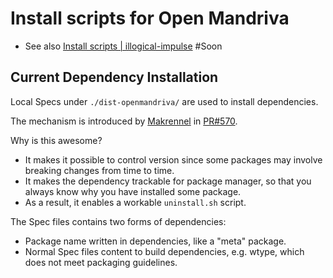 # Install scripts for Open Mandriva
- See also [Install scripts | illogical-impulse](https://ii.clsty.link/en/dev/inst-script/) #Soon

## Current Dependency Installation
Local Specs under `./dist-openmandriva/` are used to install dependencies.

The mechanism is introduced by [Makrennel](https://github.com/Makrennel) in [PR#570](https://github.com/end-4/dots-hyprland/pull/570).

Why is this awesome?
- It makes it possible to control version since some packages may involve breaking changes from time to time.
- It makes the dependency trackable for package manager, so that you always know why you have installed some package.
- As a result, it enables a workable `uninstall.sh` script.

The Spec files contains two forms of dependencies:
- Package name written in dependencies, like a "meta" package.
- Normal Spec files content to build dependencies, e.g. wtype, which does not meet packaging guidelines.

